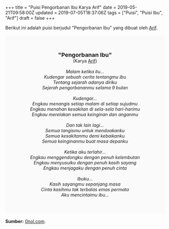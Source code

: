 +++
title = "Puisi Pengorbanan Ibu Karya Arif"
date = 2019-05-21T09:58:00Z
updated = 2019-07-05T18:37:06Z
tags = ["Puisi", "Puisi Ibu", "Arif"]
draft = false
+++

<div dir="ltr" style="text-align: left;" trbidi="on"><div dir="ltr" style="text-align: left;" trbidi="on"><div dir="ltr" style="text-align: left;" trbidi="on"><div style="text-align: justify;">Berikut ini adalah puisi berjudul "Pengorbanan Ibu" yang dibuat oleh <a href="https://www.0nol.com/" target="_blank">Arif</a>. </div><br /><div style="background: #FAFAFA; font-size: 14px; padding: 50px; text-align: center;"><span style="font-size: 18px;"><b>"Pengorbanan Ibu"</b></span><br />(Karya <a href="https://www.sekata.web.id/tags/arif" target="_blank">Arif</a>) <br /><br /><i>Malam ketika itu...<br />Kudengar sebuah cerita tentangmu ibu<br />Tentang sejarah adanya diriku<br />Sejerah pengorbananmu selama 9 bulan<br /><br />Kudengar...<br />Engkau menangis setiap malam di setiap sujudmu<br />Engkau menahan kesakitan di sela-sela hari-harimu<br />Engkau merelakan semua keinginan dan anganmu<br /><br />Dan tak lain lagi...<br />Semua tangismu untuk mendoakanku<br />Semua kesakitanmu demi kebaikanku<br />Semua keinginanmu buat masa depanku<br /><br />Ketika aku terlahir...<br />Engkau menggendongku dengan penuh kelembutan<br />Engkau menyusuiku dengan penuh kasih sayang<br />Engkau menjagaku dengan penuh cinta<br /><br />Ibuku...<br />Kasih sayangmu sepanjang masa<br />Cinta kasihmu tak terbalas emas permata<br />Aku mencintaimu ibu...</i> </div></div></div><br /><div style="text-align: justify;"><b>Sumber:</b> <a href="https://www.0nol.com/puisi-ibu.html">0nol.com</a>.</div></div>
